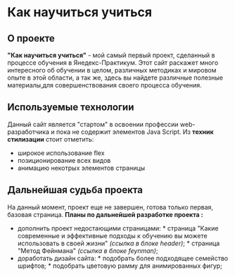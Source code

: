 # Как научиться учиться


## О проекте
  **"Как научиться учиться"** - мой самый первый проект, сделанный в процессе обучения в Янедекс-Практикум.
  Этот сайт раскажет много интересного об обучении в целом, различных методиках и мировом опыте в этой области, а так же, здесь вы найдете различные полезные материалы,для совершенствования своего процесса обучения.

  ## Используемые технологии
  Данный сайт является "стартом" в освоении профессии web-разработчика и пока не содержит элементов Java Script.
  Из **техник стилизации** стоит отметить:
  * широкое использование flex
  * позиционирование всех видов
  * анимацию некотрых элементов страницы

  ## Дальнейшая судьба проекта
  На данный момент, проект еще не завершен, готова только первая, базовая страница.
  **Планы по дальнейшей разработке проекта :**
  * дополнить проект недостающими страницами:
          * страница "Какие современные и эффективные подходы к обучению вы можете использовать в своей жизни" _(ссылка в блоке header)_;
          * страница "Метод Фейнмана" _(ссылка в блоке feynman)_;
  * доработать дизайн сайта:
          * подобрать более подходящее семейство шрифтов;
          * подобрать цветовую рамму для анимированных фигур;
